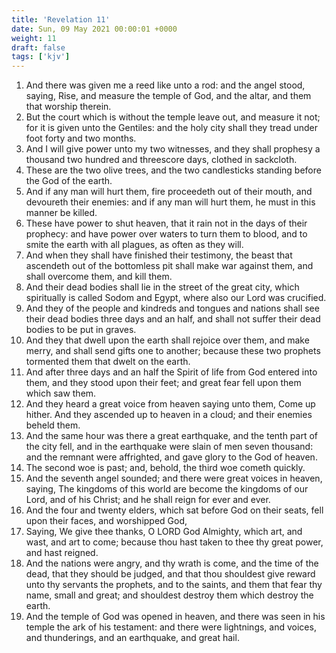 ```yaml
---
title: 'Revelation 11'
date: Sun, 09 May 2021 00:00:01 +0000
weight: 11
draft: false
tags: ['kjv'] 
---
```


1. And there was given me a reed like unto a rod: and the angel stood, saying, Rise, and measure the temple of God, and the altar, and them that worship therein.
2. But the court which is without the temple leave out, and measure it not; for it is given unto the Gentiles: and the holy city shall they tread under foot forty and two months.
3. And I will give power unto my two witnesses, and they shall prophesy a thousand two hundred and threescore days, clothed in sackcloth.
4. These are the two olive trees, and the two candlesticks standing before the God of the earth.
5. And if any man will hurt them, fire proceedeth out of their mouth, and devoureth their enemies: and if any man will hurt them, he must in this manner be killed.
6. These have power to shut heaven, that it rain not in the days of their prophecy: and have power over waters to turn them to blood, and to smite the earth with all plagues, as often as they will.
7. And when they shall have finished their testimony, the beast that ascendeth out of the bottomless pit shall make war against them, and shall overcome them, and kill them.
8. And their dead bodies shall lie in the street of the great city, which spiritually is called Sodom and Egypt, where also our Lord was crucified.
9. And they of the people and kindreds and tongues and nations shall see their dead bodies three days and an half, and shall not suffer their dead bodies to be put in graves.
10. And they that dwell upon the earth shall rejoice over them, and make merry, and shall send gifts one to another; because these two prophets tormented them that dwelt on the earth.
11. And after three days and an half the Spirit of life from God entered into them, and they stood upon their feet; and great fear fell upon them which saw them.
12. And they heard a great voice from heaven saying unto them, Come up hither. And they ascended up to heaven in a cloud; and their enemies beheld them.
13. And the same hour was there a great earthquake, and the tenth part of the city fell, and in the earthquake were slain of men seven thousand: and the remnant were affrighted, and gave glory to the God of heaven.
14. The second woe is past; and, behold, the third woe cometh quickly.
15. And the seventh angel sounded; and there were great voices in heaven, saying, The kingdoms of this world are become the kingdoms of our Lord, and of his Christ; and he shall reign for ever and ever.
16. And the four and twenty elders, which sat before God on their seats, fell upon their faces, and worshipped God,
17. Saying, We give thee thanks, O LORD God Almighty, which art, and wast, and art to come; because thou hast taken to thee thy great power, and hast reigned.
18. And the nations were angry, and thy wrath is come, and the time of the dead, that they should be judged, and that thou shouldest give reward unto thy servants the prophets, and to the saints, and them that fear thy name, small and great; and shouldest destroy them which destroy the earth.
19. And the temple of God was opened in heaven, and there was seen in his temple the ark of his testament: and there were lightnings, and voices, and thunderings, and an earthquake, and great hail.
